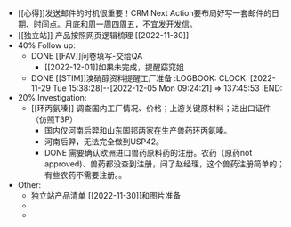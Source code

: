 - [[心得]]发送邮件的时机很重要！CRM Next Action要布局好写一套邮件的日期、时间点。月底和周一周四周五，不宜发开发信。
- [[独立站]] 产品按照网页逻辑梳理 [[2022-11-30]]
- 40% Follow up:
	- DONE [[FAV]]问卷填写-交给QA
		- [[2022-12-01]]如果未完成，提醒窈窕姐
	- DONE [[STIM]]溴硝醇资料提醒工厂准备
	  :LOGBOOK:
	  CLOCK: [2022-11-29 Tue 15:38:28]--[2022-12-05 Mon 09:24:21] =>  137:45:53
	  :END:
- 20% Investigation:
	- [[环丙氨嗪]] 调查国内工厂情况、价格；上游关键原材料；进出口证件（仿照T3P）
		- 国内仅河南后羿和山东国邦两家在生产兽药环丙氨嗪。
		- 河南后羿，无法完全做到USP42。
		- DONE 需要确认欧洲进口兽药原料药的注册。农药（原药not approved)、兽药都没查到注册，问了赵经理，这个兽药注册简单的；有些农药不需要注册。。
- Other:
	- 独立站产品清单 [[2022-11-30]]和图片准备
	-
	-